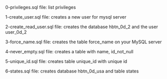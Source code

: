 0-privileges.sql file: list privileges

1-create_user.sql file: creates a new user for mysql server

2-create_read_user.sql file: creates the database hbtn_0d_2 and the user user_0d_2

3-force_name.sql file: creates the table force_name on your MySQL server

4-never_empty.sql file: creates a table with name, id_not_null

5-unique_id.sql file: creates table unique_id with unique id

6-states.sql file: creates database hbtn_0d_usa and table states